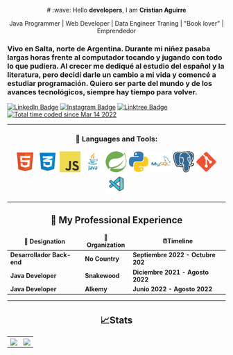 <p align="center"> # :wave: Hello <b>developers</b>, I am <b>Cristian Aguirre</b> </p>

<p align="center">Java Programmer | Web Developer | Data Engineer Traning | "Book lover" | Emprendedor </p>

<h3> Vivo en Salta, norte de Argentina. Durante mi niñez pasaba largas horas frente al computador tocando y jugando con todo lo que pudiera. Al crecer me dediqué al estudio del español y la literatura, pero decidí darle un cambio a mi vida y comencé a estudiar programación. 
Quiero ser parte del mundo y de los avances tecnológicos, siempre hay tiempo para volver. </h3>

[![LinkedIn Badge](https://img.shields.io/badge/LinkedIn-Profile-informational?style=flat&logo=linkedin&logoColor=white&color=0D76A8)](https://www.linkedin.com/in/cristian-aguirre-822858220/)
[![Instagram Badge](https://img.shields.io/badge/Instagram-Profile-informational?style=flat&logo=instagram&logoColor=white&color=0D76A8)](https://www.instagram.com/aguirre_cristian101/?hl=es-la)
[![Linktree Badge](https://img.shields.io/badge/Linktree-Profile-informational?style=flat&logo=linktree&logoColor=white&color=0D76A8)](https://linktr.ee/cristianaguirre.dev)
<a href="https://wakatime.com/@d3f07f69-eabd-42f0-80b2-9950f8e74bd3"><img src="https://wakatime.com/badge/user/d3f07f69-eabd-42f0-80b2-9950f8e74bd3.svg" alt="Total time coded since Mar 14 2022" /></a>


<hr>

<h3 align="center">💼 Languages and Tools:</h3>

<p align="center">
<img src="https://github.com/Cristianaaguirre/Cristianaaguirre/blob/main/assets/html.svg" alt="HTML" width="48" height="48"/>&nbsp;<img src="https://github.com/Cristianaaguirre/Cristianaaguirre/blob/main/assets/css.png" alt="CSS" width="48" height="48"/>&nbsp;<img src="https://github.com/Cristianaaguirre/Cristianaaguirre/blob/main/assets/js.png" alt="JavaScript" width="48" height="48"/>&nbsp;<img src="https://github.com/Cristianaaguirre/Cristianaaguirre/blob/main/assets/java.png" alt="Java" width="50" height="50"/>&nbsp;<img src="https://github.com/Cristianaaguirre/Cristianaaguirre/blob/main/assets/spring.svg" alt="Spring" width="48" height="48"/>&nbsp;<img src="https://github.com/Cristianaaguirre/Cristianaaguirre/blob/main/assets/python.png" alt="Python" width="48" height="48"/>&nbsp;<img src="https://github.com/Cristianaaguirre/Cristianaaguirre/blob/main/assets/mysql.svg" alt="MySQL" width="48" height="48"/>&nbsp;<img src="https://github.com/Cristianaaguirre/Cristianaaguirre/blob/main/assets/postgres.png" alt="Postgres" width="48" height="48"/>&nbsp;<img src="https://github.com/Cristianaaguirre/Cristianaaguirre/blob/main/assets/git.png" alt="Git" width="48" height="48"/>&nbsp;<img src="https://github.com/Cristianaaguirre/Cristianaaguirre/blob/main/assets/vscode.png" alt="VS" width="48" height="48"/>
</p>

<hr>

<h2 align="center" id = "work-experience">🚀 My Professional Experience </h2> 
<div align="center">
<table>
  <thead align="center">
    <tr border: none;>
      <td><b> 💼 Designation </b></td> 
      <td><b> 🏢Organization </b></td> 
      <td><b> ⏰Timeline  </b></td> 
      </tr>
  </thead>
  <tbody> 
   <tr>
      <td> <b> Desarrollador Back-end </b> </td>
      <td> <b> No Country </b> </td>
      <td> <b> Septiembre 2022 - Octubre 202 </b> </td>
   </tr>
    <tr>
      <td> <b> Java Developer </b> </td>
      <td> <b> Snakewood </b> </td>
      <td> <b> Diciembre 2021 - Agosto 2022 </b> </td>
   </tr>
   <tr>
      <td> <b> Java Developer </b> </td>
      <td> <b> Alkemy </b> </td>
      <td> <b> Junio 2022 - Agosto 2022 </b> </td>
   </tr>
   </tbody>	 
</table>
</div>

<hr>

<h2 align="center">&#x1f4c8;Stats </h2>

<table align="center" width=100%>
  <tr>
    <td align="center" style="padding=0;width=50%;">
      <img align="center" style="padding=0;" src="https://github-readme-stats.vercel.app/api/top-langs/?username=Cristianaaguirre&layout=compact&show_icons=true&title_color=4F8CC9&text_color=9f9f9f&bg_color=00000000&hide_border=true&icon_color=00000000&count_private=true&extra=skyra-project/skyra,skyra.pw,alestra,skyra-sharp,lycore,aurora,char,timestamp,anti-user-gateway,orm,eslint-config;binarytf/binarytf;discordjs/discord.js,collection;novariableglobal/mood,g.shift,global-engine;sapphire-project/framework,pieces,plugins,utilities" />
    </td>
    <td align="center" style="padding=0;width=50%;">
      <img align="center" style="padding=0;" src="https://github-readme-stats.vercel.app/api/?username=Cristianaaguirre&show_icons=true&title_color=4F8CC9&text_color=9f9f9f&bg_color=00000000&hide_border=true&icon_color=4F8CC9&hide_title=true&count_private=true" />
    </td>
  </tr>
</table>
